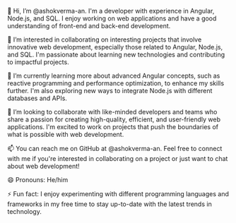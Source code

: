 👋 Hi, I’m @ashokverma-an. I'm a developer with experience in Angular, Node.js, and SQL. I enjoy working on web applications and have a good understanding of front-end and back-end development.

👀 I’m interested in collaborating on interesting projects that involve innovative web development, especially those related to Angular, Node.js, and SQL. I'm passionate about learning new technologies and contributing to impactful projects.

🌱 I’m currently learning more about advanced Angular concepts, such as reactive programming and performance optimization, to enhance my skills further. I'm also exploring new ways to integrate Node.js with different databases and APIs.

💞️ I’m looking to collaborate with like-minded developers and teams who share a passion for creating high-quality, efficient, and user-friendly web applications. I'm excited to work on projects that push the boundaries of what is possible with web development.

📫 You can reach me on GitHub at @ashokverma-an. Feel free to connect with me if you're interested in collaborating on a project or just want to chat about web development!

😄 Pronouns: He/him

⚡ Fun fact: I enjoy experimenting with different programming languages and frameworks in my free time to stay up-to-date with the latest trends in technology.

<!---
ashokverma-an/ashokverma-an is a ✨ special ✨ repository because its `README.md` (this file) appears on your GitHub profile.
You can click the Preview link to take a look at your changes.
--->

